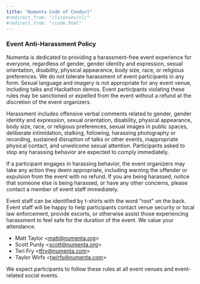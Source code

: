 ```yaml
---
title: "Numenta Code of Conduct"
#redirect_from: "/licenses/cl/"
#redirect_from: "/code.html"
---
```


### Event Anti-Harassment Policy

Numenta is dedicated to providing a harassment-free event experience for
everyone, regardless of gender, gender identity and expression, sexual
orientation, disability, physical appearance, body size, race, or religious
preferences. We do not tolerate harassment of event participants in any form.
Sexual language and imagery is not appropriate for any event venue, including
talks and Hackathon demos. Event participants violating these rules may be
sanctioned or expelled from the event without a refund at the discretion of the
event organizers.

Harassment includes offensive verbal comments related to gender, gender identity
and expression, sexual orientation, disability, physical appearance, body size,
race, or religious preferences, sexual images in public spaces, deliberate
intimidation, stalking, following, harassing photography or recording, sustained
disruption of talks or other events, inappropriate physical contact, and
unwelcome sexual attention. Participants asked to stop any harassing behavior
are expected to comply immediately.

If a participant engages in harassing behavior, the event organizers may take
any action they deem appropriate, including warning the offender or expulsion
from the event with no refund. If you are being harassed, notice that someone
else is being harassed, or have any other concerns, please contact a member of
event staff immediately.  

Event staff can be identified by t-shirts with the word “root” on the back.
Event staff will be happy to help participants contact venue security or local
law enforcement, provide escorts, or otherwise assist those experiencing
harassment to feel safe for the duration of the event. We value your attendance.

* Matt Taylor &lt;[matt@numenta.org][mtaylor]&gt;
* Scott Purdy &lt;[scott@numenta.org][spurdy]&gt;
* Teri Fry &lt;[tfry@numenta.com][tfry]&gt;
* Taylor Wirfs &lt;[twirfs@numenta.com][twirfs]&gt;

We expect participants to follow these rules at all event venues and
event-related social events.

[mtaylor]: mailto:mtaylor@numenta.com
[spurdy]: mailto:spurdy@numenta.com
[tfry]: mailto:tfry@numenta.com
[twirfs]: mailto:twirfs@numenta.com
